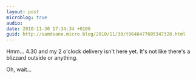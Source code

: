 ```yaml
---
layout: post
microblog: true
audio: 
date: 2010-11-30 17:34:34 +0100
guid: http://samdeane.micro.blog/2010/11/30/t9646477605347328.html
---
```

Hmm... 4.30 and my 2 o'clock delivery isn't here yet. It's not like there's a blizzard outside or anything.

Oh, wait...
